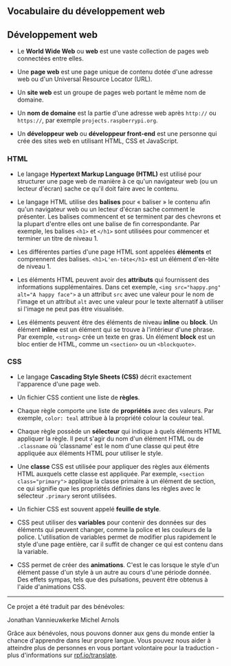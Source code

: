 ## Vocabulaire du développement web

## Développement web

- Le **World Wide Web** ou **web** est une vaste collection de pages web connectées entre elles.

- Une **page web** est une page unique de contenu dotée d'une adresse web ou d'un Universal Resource Locator (URL).

- Un **site web** est un groupe de pages web portant le même nom de domaine.

- Un **nom de domaine** est la partie d'une adresse web après `http://` ou `https://`, par exemple `projects.raspberrypi.org`.

- Un **développeur web** ou **développeur front-end** est une personne qui crée des sites web en utilisant HTML, CSS et JavaScript.

### HTML

- Le langage **Hypertext Markup Language (HTML)** est utilisé pour structurer une page web de manière à ce qu'un navigateur web (ou un lecteur d'écran) sache ce qu'il doit faire avec le contenu.

- Le langage HTML utilise des **balises** pour « baliser » le contenu afin qu'un navigateur web ou un lecteur d'écran sache comment le présenter. Les balises commencent et se terminent par des chevrons et la plupart d'entre elles ont une balise de fin correspondante. Par exemple, les balises `<h1>` et `</h1>` sont utilisées pour commencer et terminer un titre de niveau 1.

- Les différentes parties d'une page HTML sont appelées **éléments** et comprennent des balises. `<h1>L'en-tête</h1>` est un élément d'en-tête de niveau 1.

- Les éléments HTML peuvent avoir des **attributs** qui fournissent des informations supplémentaires. Dans cet exemple, `<img src="happy.png" alt="A happy face">` a un attribut `src` avec une valeur pour le nom de l'image et un attribut `alt` avec une valeur pour le texte alternatif à utiliser si l'image ne peut pas être visualisée.

- Les éléments peuvent être des éléments de niveau **inline** ou **block**. Un élément **inline** est un élément qui se trouve à l'intérieur d'une phrase. Par exemple, `<strong>` crée un texte en gras. Un élément **block** est un bloc entier de HTML, comme un `<section>` ou un `<blockquote>`.

### CSS

- Le langage **Cascading Style Sheets (CSS)** décrit exactement l'apparence d'une page web.

- Un fichier CSS contient une liste de **règles**.

- Chaque règle comporte une liste de **propriétés** avec des valeurs. Par exemple, `color: teal` attribue à la propriété colour la couleur teal.

- Chaque règle possède un **sélecteur** qui indique à quels éléments HTML appliquer la règle. Il peut s'agir du nom d'un élément HTML ou de `.classname` où 'classname' est le nom d'une classe qui peut être appliquée aux éléments HTML pour utiliser le style.

- Une **classe** CSS est utilisée pour appliquer des règles aux éléments HTML auxquels cette classe est appliquée. Par exemple, `<section class="primary">` applique la classe primaire à un élément de section, ce qui signifie que les propriétés définies dans les règles avec le sélecteur `.primary` seront utilisées.

- Un fichier CSS est souvent appelé **feuille de style**.

- CSS peut utiliser des **variables** pour contenir des données sur des éléments qui peuvent changer, comme la police et les couleurs de la police. L'utilisation de variables permet de modifier plus rapidement le style d'une page entière, car il suffit de changer ce qui est contenu dans la variable.

- CSS permet de créer des **animations**. C'est le cas lorsque le style d'un élément passe d'un style à un autre au cours d'une période donnée. Des effets sympas, tels que des pulsations, peuvent être obtenus à l'aide d'animations CSS.

***

Ce projet a été traduit par des bénévoles:

Jonathan Vannieuwkerke
Michel Arnols

Grâce aux bénévoles, nous pouvons donner aux gens du monde entier la chance d'apprendre dans leur propre langue. Vous pouvez nous aider à atteindre plus de personnes en vous portant volontaire pour la traduction - plus d'informations sur [rpf.io/translate](https://rpf.io/translate).
